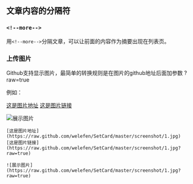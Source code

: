 ## 文章内容的分隔符

### `<!--more-->`

用`<!--more-->`分隔文章，可以让前面的内容作为摘要出现在列表页。

### 上传图片

Github支持显示图片，最简单的转换规则是在图片的github地址后面加参数 ?raw=true

例如： 
<!--more-->
[这是图片地址](https://raw.github.com/welefen/SetCard/master/screenshot/1.jpg)
[这是图片链接](https://raw.github.com/welefen/SetCard/master/screenshot/1.jpg?raw=true)

![展示图片](https://raw.github.com/welefen/SetCard/master/screenshot/1.jpg?raw=true)

```
[这是图片地址](https://raw.github.com/welefen/SetCard/master/screenshot/1.jpg)
[这是图片链接](https://raw.github.com/welefen/SetCard/master/screenshot/1.jpg?raw=true)

![展示图片](https://raw.github.com/welefen/SetCard/master/screenshot/1.jpg?raw=true)
```
